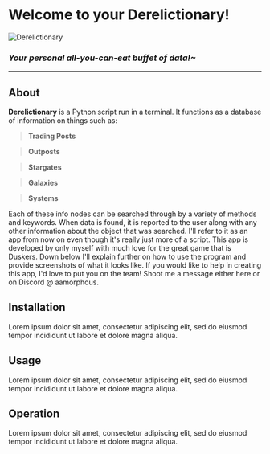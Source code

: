 # Welcome to your Derelictionary!
![Derelictionary](https://i.imgur.com/rwFpGtl.png)
### *Your personal all-you-can-eat buffet of data!~*
---
## About
**Derelictionary** is a Python script  run in a terminal. It functions as a database of information on things such as:
> **Trading Posts**

> **Outposts**

> **Stargates**

> **Galaxies**

> **Systems**

Each of these info nodes can be searched through by a variety of methods and keywords. When data is found, it is reported to the user along with any other information about the object that was searched. I'll refer to it as an app from now on even though it's really just more of a script.
This app is developed by only myself with much love for the great game that is Duskers. Down below I'll explain further on how to use the program and provide screenshots of what it looks like. If you would like to help in creating this app, I'd love to put you on the team! Shoot me a message either here or on Discord @ aamorphous.

## Installation
Lorem ipsum dolor sit amet, consectetur adipiscing elit, sed do eiusmod tempor incididunt ut labore et dolore magna aliqua.

## Usage
Lorem ipsum dolor sit amet, consectetur adipiscing elit, sed do eiusmod tempor incididunt ut labore et dolore magna aliqua.

## Operation
Lorem ipsum dolor sit amet, consectetur adipiscing elit, sed do eiusmod tempor incididunt ut labore et dolore magna aliqua.